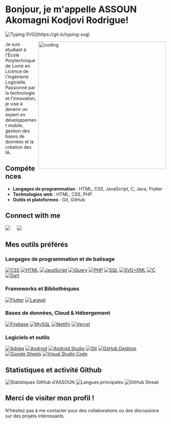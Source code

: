 # Bonjour, je m'appelle ASSOUN Akomagni Kodjovi Rodrigue!

![Typing SVG](https://readme-typing-svg.demolab.com?font=Fira+Code&pause=1000&color=FFA500&width=435&lines=Bienvenue+sur+mon+GitHub+!;Je+suis+développeur+passionné,;Étudiant+en+ingénierie+logicielle,;Développeur+Flutter+et+Laravel.)](https://git.io/typing-svg)

<img align="right" alt="coding" width="400" src="https://media.giphy.com/media/26tn33aiTi1jkl6H6/giphy.gif">



Je suis étudiant à l'École Polytechnique de Lomé en Licence de l'Ingénierie Logicielle. Passionné par la technologie et l'innovation, je vise à devenir un expert en développement mobile, gestion des bases de données et la création des IA.

## Compétences

- **Langages de programmation** : HTML, CSS, JavaScript, C, Java, Flutter
- **Technologies web** : HTML, CSS, PHP
- **Outils et plateformes** : Git, GitHub

## Connect with me

<p align="left">
  <a href="mailto:assounrodrigue5@gmail.com"><img src="https://img.shields.io/badge/gmail-%23D14836.svg?&style=for-the-badge&logo=gmail&logoColor=white" /></a>&nbsp;&nbsp;&nbsp;&nbsp;
  <a href="https://www.linkedin.com/in/assoun-rodrigue"><img src="https://img.shields.io/badge/linkedin-%230077B5.svg?&style=for-the-badge&logo=linkedin&logoColor=white" /></a>&nbsp;&nbsp;&nbsp;&nbsp;
</p>

## Mes outils préférés

### Langages de programmation et de balisage

<p>
  <a href="https://github.com/search?q=user%3ARodrigue-ASSOUN+language%3Acss"><img alt="CSS" src="https://img.shields.io/badge/CSS-1572B6.svg?logo=css3&logoColor=white"></a>
  <a href="https://github.com/search?q=user%3ARodrigue-ASSOUN+language%3Ahtml"><img alt="HTML" src="https://img.shields.io/badge/HTML-E34F26.svg?logo=html5&logoColor=white"></a>
  <a href="https://github.com/search?q=user%3ARodrigue-ASSOUN+language%3Ajavascript"><img alt="JavaScript" src="https://img.shields.io/badge/JavaScript-F7DF1E.svg?logo=javascript&logoColor=black"></a>
  <a href="https://github.com/search?q=user%3ARodrigue-ASSOUN+language%3Ajquery"><img alt="jQuery" src="https://img.shields.io/badge/jquery-%230E76A8.svg?logo=jquery&logoColor=white"></a>
  <a href="https://github.com/search?q=user%3ARodrigue-ASSOUN+language%3Aphp"><img alt="PHP" src="https://img.shields.io/badge/PHP-777BB4.svg?logo=php&logoColor=white"></a>
  <a href="https://github.com/search?q=user%3ARodrigue-ASSOUN+language%3Asql"><img alt="SQL" src="https://custom-icon-badges.demolab.com/badge/SQL-025E8C.svg?logo=database&logoColor=white"></a>
  <a href="https://github.com/search?q=user%3ARodrigue-ASSOUN+language%3Asvg"><img alt="SVG+XML" src="https://img.shields.io/badge/SVG%2BXML-e0982c.svg?logo=svg&logoColor=white"></a>
  <a href="https://github.com/search?q=user%3ARodrigue-ASSOUN+language%3Ac"><img alt="C" src="https://img.shields.io/badge/c-%2300599C.svg?logo=c&logoColor=white"></a>
  <a href="https://github.com/search?q=user%3ARodrigue-ASSOUN+language%3Adart"><img alt="Dart" src="https://img.shields.io/badge/dart-%230175C2.svg?logo=dart&logoColor=white"></a>
</p>

### Frameworks et Bibliothèques

<p>
  <a href="#"><img alt="Flutter" src="https://img.shields.io/badge/Flutter-%2302569B.svg?logo=Flutter&logoColor=white"></a>
  <a href="#"><img alt="Laravel" src="https://img.shields.io/badge/laravel-%23FF2D20.svg?logo=laravel&logoColor=white"></a>
</p>

### Bases de données, Cloud & Hébergement

<p>
  <a href="#"><img alt="Firebase" src="https://img.shields.io/badge/Firebase-039BE5?logo=Firebase&logoColor=white"></a>
  <a href="#"><img alt="MySQL" src="https://img.shields.io/badge/MySQL-00f.svg?logo=mysql&logoColor=white"></a>
  <a href="#"><img alt="Netlify" src="https://img.shields.io/badge/netlify-%23000000.svg?logo=netlify&logoColor=#00C7B7"></a>
  <a href="#"><img alt="Vercel" src="https://img.shields.io/badge/vercel-%23000000.svg?logo=vercel&logoColor=white"></a>
</p>

### Logiciels et outils

<p>
  <a href="#"><img alt="Adobe" src="https://img.shields.io/badge/Adobe-FF0000.svg?logo=adobe&logoColor=white"></a>
  <a href="#"><img alt="Android" src="https://img.shields.io/badge/Android-3DDC84?logo=android&logoColor=white"></a>
  <a href="#"><img alt="Android Studio" src="https://img.shields.io/badge/Android%20Studio-008678.svg?logo=android-studio&logoColor=white"></a>
  <a href="#"><img alt="Git" src="https://img.shields.io/badge/Git-F05033.svg?logo=git&logoColor=white"></a>
  <a href="#"><img alt="GitHub Desktop" src="https://img.shields.io/badge/GitHub%20Desktop-8034A9.svg?logo=github&logoColor=white"></a>
  <a href="#"><img alt="Google Sheets" src="https://img.shields.io/badge/Sheets-34A853.svg?logo=google%20sheets&logoColor=white"></a>
  <a href="#"><img alt="Visual Studio Code" src="https://img.shields.io/badge/Visual%20Studio%20Code-0078d7.svg?logo=visual-studio-code&logoColor=white"></a>
</p>

## Statistiques et activité Github

![Statistiques GitHub d'ASSOUN](https://github-readme-stats.vercel.app/api?username=Rodrigue-ASSOUN&show_icons=true&theme=radical)
![Langues principales](https://github-readme-stats.vercel.app/api/top-langs/?username=Rodrigue-ASSOUN&theme=radical)
![GitHub Streak](https://github-readme-streak-stats.herokuapp.com/?user=Rodrigue-ASSOUN&show_icons=true&theme=radical)

## Merci de visiter mon profil !

N'hésitez pas à me contacter pour des collaborations ou des discussions sur des projets intéressants.
